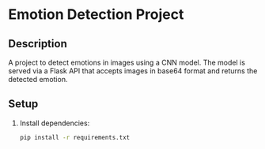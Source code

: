 # Emotion Detection Project

## Description
A project to detect emotions in images using a CNN model. The model is served via a Flask API that accepts images in base64 format and returns the detected emotion.

## Setup

1. Install dependencies:
   ```bash
   pip install -r requirements.txt
